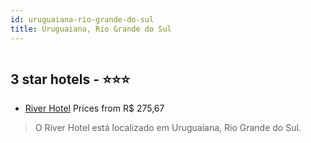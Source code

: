 ```yaml
---
id: uruguaiana-rio-grande-do-sul
title: Uruguaiana, Rio Grande do Sul
---
```


<center><img src="https://novo-hu.s3.amazonaws.com/reservas/ota/prod/hotel/532423/river-hotel-001_20200414170226.jpg" alt="" /></center>


##  3 star hotels - ⭐️⭐️⭐️

-    [River Hotel](https://us.hurb.com/hotels/uruguaiana/river-hotel-OMN-10602?cmp=18055) Prices from R$ 275,67
   > O River Hotel está localizado em Uruguaiana, Rio Grande do Sul.
